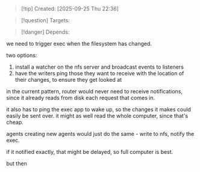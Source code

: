 
>[!tip] Created: [2025-09-25 Thu 22:36]

>[!question] Targets: 

>[!danger] Depends: 

we need to trigger exec when the filesystem has changed.

two options:
1. install a watcher on the nfs server and broadcast events to listeners
2. have the writers ping those they want to receive with the location of their changes, to ensure they get looked at

in the current pattern, router would never need to receive notifications, since it already reads from disk each request that comes in.

it also has to ping the exec app to wake up, so the changes it makes could easily be sent over.
it might as well read the whole computer, since that's cheap.

agents creating new agents would just do the same - write to nfs, notify the exec.

if it notified exactly, that might be delayed, so full computer is best.

but then 

